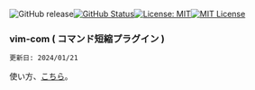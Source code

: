 ![GitHub release](https://img.shields.io/github/release/takkii/vim-com.svg?style=flat)[![GitHub Status](https://img.shields.io/github/last-commit/takkii/vim-com.svg?style=flat)](GitHub)[![License: MIT](https://img.shields.io/badge/License-MIT-yellow.svg)](https://opensource.org/licenses/MIT)[![MIT License](http://img.shields.io/badge/license-MIT-blue.svg?style=flat)](LICENSE)

### vim-com ( コマンド短縮プラグイン )

```markdown
更新日: 2024/01/21
```

使い方、[こちら](https://github.com/takkii/vim-com/wiki/manual)。

